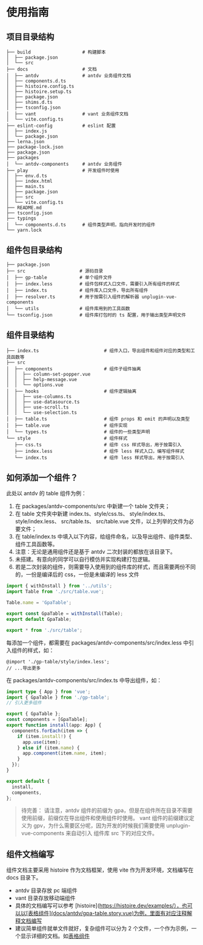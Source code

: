 # 使用指南

## 项目目录结构

```
├── build                   # 构建脚本
│  ├── package.json
│  └── src
├── docs                    # 文档
│  ├── antdv                # antdv 业务组件文档
│  ├── components.d.ts
│  ├── histoire.config.ts
│  ├── histoire.setup.ts
│  ├── package.json
│  ├── shims.d.ts
│  ├── tsconfig.json
│  ├── vant                 # vant 业务组件文档
│  └── vite.config.ts
├── eslint-config           # eslint 配置
│  ├── index.js
│  └── package.json
├── lerna.json
├── package-lock.json
├── package.json
├── packages
│  └── antdv-components     # antdv 业务组件
├── play                    # 开发组件时使用
│  ├── env.d.ts
│  ├── index.html
│  ├── main.ts
│  ├── package.json
│  ├── src
│  └── vite.config.ts
├── README.md
├── tsconfig.json
├── typings
│  └── components.d.ts      # 组件类型声明，指向开发时的组件
└── yarn.lock
```

## 组件包目录结构

```
├── package.json
├── src                    # 源码目录
│  ├── gp-table            # 单个组件文件
│  ├── index.less          # 组件包样式入口文件，需要引入所有组件的样式
│  ├── index.ts            # 组件库入口文件，导出所有组件
│  ├── resolver.ts         # 用于按需引入组件的解析器 unplugin-vue-components
│  └── utils               # 组件库用到的工具函数
└── tsconfig.json          # 组件库打包时的 ts 配置，用于输出类型声明文件
```

## 组件目录结构

```
├── index.ts                        # 组件入口，导出组件和组件对应的类型和工具函数等
├── src
│  ├── components                   # 组件子组件抽离
│  │  ├── column-set-popper.vue
│  │  ├── help-message.vue
│  │  └── options.vue
│  ├── hooks                        # 组件逻辑抽离
│  │  ├── use-columns.ts
│  │  ├── use-datasource.ts
│  │  ├── use-scroll.ts
│  │  └── use-selection.ts
│  ├── table.ts                     # 组件 props 和 emit 的声明以及类型
│  ├── table.vue                    # 组件实现
│  └── types.ts                     # 组件的一些类型声明
└── style                           # 组件样式
   ├── css.ts                       # 组件 css 样式导出，用于按需引入
   ├── index.less                   # 组件 less 样式入口，编写组件样式
   └── index.ts                     # 组件 less 样式导出，用于按需引入
```

## 如何添加一个组件？

此处以 antdv 的 table 组件为例：

1. 在 packages/antdv-components/src 中新建一个 table 文件夹；
2. 在 table 文件夹中新建 index.ts、style/css.ts、 style/index.ts、 style/index.less、 src/table.ts、 src/table.vue 文件，以上列举的文件为必要文件；
3. 在 table/index.ts 中填入以下内容，给组件命名，以及导出组件、组件类型、组件工具函数等。
4. 注意：无论是通用组件还是基于 antdv 二次封装的都放在该目录下。
5. 未搭建。有意向的同学可以自行模仿并实现构建打包逻辑。
6. 若是二次封装的组件，则需要导入使用到的组件库的样式，而且需要两份不同的，一份是编译后的 css，一份是未编译的 less 文件

```ts
import { withInstall } from '../utils';
import Table from './src/table.vue';

Table.name = 'GpaTable';

export const GpaTable = withInstall(Table);
export default GpaTable;

export * from './src/table';
```

每添加一个组件，都需要在 packages/antdv-components/src/index.less 中引入组件的样式，如：

```less
@import './gp-table/style/index.less';
// ...导出更多
```

在 packages/antdv-components/src/index.ts 中导出组件，如：

```ts
import type { App } from 'vue';
import { GpaTable } from './gp-table';
// 引入更多组件

export { GpaTable };
const components = [GpaTable];
export function install(app: App) {
  components.forEach(item => {
    if (item.install!) {
      app.use(item);
    } else if (item.name) {
      app.component(item.name, item);
    }
  });
}

export default {
  install,
  components,
};
```

> 待完善：
> 请注意，antdv 组件的前缀为 gpa，但是在组件所在目录不需要使用前缀，前缀仅在导出组件和使用组件时使用。
> vant 组件的前缀建议定义为 gpv，为什么需要区分呢，因为开发的时候我们需要使用 unplugin-vue-components 来自动引入 组件库 src 下的对应文件。

## 组件文档编写

组件文档主要采用 histoire 作为文档框架，使用 vite 作为开发环境，文档编写在 docs 目录下。

- antdv 目录存放 pc 端组件
- vant 目录存放移动端组件
- 具体的文档编写可以参考 [histoire](https://histoire.dev/examples/），也可以以[表格组件](docs/antdv/gpa-table.story.vue)为例，里面有对应注释解释文档编写
- 建议简单组件就单文件就好，复杂组件可以分为 2 个文件，一个作为示例，一个显示详细的文档。如[表格组件](docs/antdv/gpa-table.story.vue)
